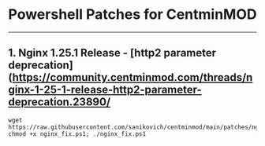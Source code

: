 # Powershell Patches for CentminMOD
---

## 1. Nginx 1.25.1 Release - [http2 parameter deprecation](https://community.centminmod.com/threads/nginx-1-25-1-release-http2-parameter-deprecation.23890/


```
wget https://raw.githubusercontent.com/sanikovich/centminmod/main/patches/nginx_fix.ps1; chmod +x nginx_fix.ps1; ./nginx_fix.ps1
```

